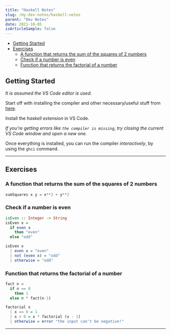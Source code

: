 ```yaml
---
title: "Haskell Notes"
slug: /my-dev-notes/haskell-notes
parent: "Dev Notes"
date: 2021-10-05
isArticleSample: false
---
```


- [Getting Started](#getting-started)
- [Exercises](#exercises)
  - [A function that returns the sum of the squares of 2 numbers](#a-function-that-returns-the-sum-of-the-squares-of-2-numbers)
  - [Check if a number is even](#check-if-a-number-is-even)
  - [Function that returns the factorial of a number](#function-that-returns-the-factorial-of-a-number)

## Getting Started

*It is assumed the VS Code editor is used.*

Start off with installing the compiler and other necessary/useful stuff from [here](https://www.haskell.org/ghcup/).

Install the *haskell extension* in VS Code.

*If you're getting errors like `the compiler is missing`, try closing the current VS Code window and open a new one.*

Once everything is installed, you can run the compiler *interactively*, by using the `ghci` command.

---

## Exercises

### A function that returns the sum of the squares of 2 numbers

```haskell
sumSquares x y = x**2 + y**2
```

### Check if a number is even

```hs
isEven :: Integer -> String
isEven x =
  if even x
    then "even"
  else "odd"
```

```hs
isEven x
  | even x = "even"
  | not (even x) = "odd"
  | otherwise = "odd"
```

### Function that returns the factorial of a number

```hs
fact n =
  if n == 0
    then 1
  else n * fact(n-1)
```

```hs
factorial x
  | x == 0 = 1
  | x > 0 = x * factorial (x - 1)
  | otherwise = error "the input can't be negative!"
```

---